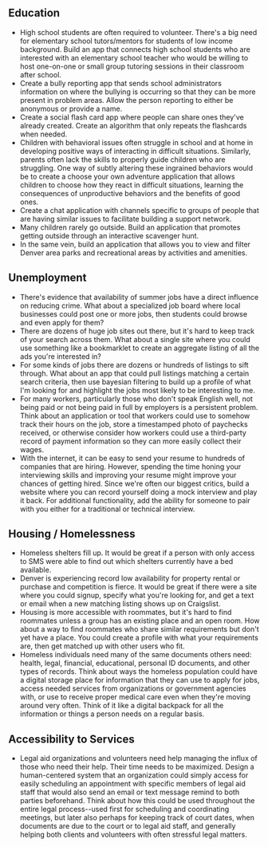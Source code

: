 ## Education
* High school students are often required to volunteer.  There's a big need for 
elementary school tutors/mentors for students of low income background.  Build an
app that connects high school students who are interested with an elementary school
teacher who would be willing to host one-on-one or small group tutoring sessions
in their classroom after school.
* Create a bully reporting app that sends school administrators information on where
the bullying is occurring so that they can be more present in problem areas.  Allow
the person reporting to either be anonymous or provide a name.
* Create a social flash card app where people can share ones they've already created.
Create an algorithm that only repeats the flashcards when needed.
* Children with behavioral issues often struggle in school and at home in developing
positive ways of interacting in difficult situations.  Similarly, parents often lack
the skills to properly guide children who are struggling.  One way of subtly altering
these ingrained behaviors would be to create a choose your own adventure application
that allows children to choose how they react in difficult situations, learning the consequences
of unproductive behaviors and the benefits of good ones.
* Create a chat application with channels specific to groups of people that are having
similar issues to facilitate building a support network.
* Many children rarely go outside.  Build an application that promotes getting outside
through an interactive scavenger hunt.  
* In the same vein, build an application that allows you to view and filter Denver area parks
and recreational areas by activities and amenities.

## Unemployment

* There's evidence that availability of summer jobs have a direct influence on
reducing crime. What about a specialized job board where local businesses could
post one or more jobs, then students could browse and even apply for them?
* There are dozens of huge job sites out there, but it's hard to keep track of
your search across them. What about a single site where you could use something
like a bookmarklet to create an aggregate listing of all the ads you're interested
in?
* For some kinds of jobs there are dozens or hundreds of listings to sift through.
What about an app that could pull listings matching a certain search criteria, then
use bayesian filtering to build up a profile of what I'm looking for and highlight
the jobs most likely to be interesting to me.
* For many workers, particularly those who don't speak English well, 
not being paid or not being paid in full by employers is a persistent problem. Think
about an application or tool that workers could use to somehow track their hours
on the job, store a timestamped photo of paychecks received, or otherwise consider
how workers could use a third-party record of payment information so they can more
easily collect their wages.
* With the internet, it can be easy to send your resume to hundreds of companies that
are hiring.  However, spending the time honing your interviewing skills and improving
your resume might improve your chances of getting hired.  Since we're often our biggest
critics, build a website where you can record yourself doing a mock interview and play it
back.  For additional functionality, add the ability for someone to pair with you either
for a traditional or technical interview.



## Housing / Homelessness

* Homeless shelters fill up. It would be great if a person with only access to
SMS were able to find out which shelters currently have a bed available.
* Denver is experiencing record low availability for property rental or purchase
and competition is fierce. It would be great if there were a site where you could
signup, specify what you're looking for, and get a text or email when a new matching
listing shows up on Craigslist.
* Housing is more accessible with roommates, but it's hard to find roommates unless
a group has an existing place and an open room. How about a way to find roommates
who share similar requirements but don't yet have a place. You could create a
profile with what your requirements are, then get matched up with other users
who fit.
* Homeless individuals need many of the same documents others need: health, legal, 
financial, educational, personal ID documents, and other types of records. 
Think about ways the homeless population could have a digital storage place for information 
that they can use to apply for jobs, access needed services from organizations or government 
agencies with, or use to receive proper medical care even when they're moving around very
often. Think of it like a digital backpack for all the information or things a person needs 
on a regular basis.


## Accessibility to Services
* Legal aid organizations and volunteers need help managing the influx of those who need their
help. Their time needs to be maximized. Design a human-centered system that an organization
could simply access for easily scheduling an appointment with specific members of 
legal aid staff that would also send an email or text message remind to both parties beforehand. 
Think about how this could be used throughout the entire legal process--used first for 
scheduling and coordinating meetings, but later also perhaps for keeping track 
of court dates, when documents are due to the court or to legal aid staff, and 
generally helping both clients and volunteers with often stressful legal matters. 
